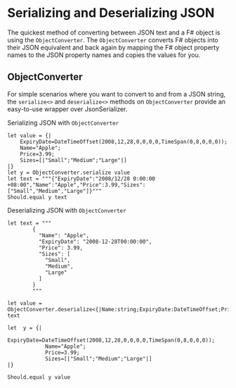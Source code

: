# Serializing and Deserializing JSON

The quickest method of converting between JSON text and a F# object is using the `ObjectConverter`. The `ObjectConverter` converts F# objects into their JSON equivalent and back again by mapping the F# object property names to the JSON property names and copies the values for you.


## ObjectConverter

For simple scenarios where you want to convert to and from a JSON string, the `serialize<>` and `deserialize<>` methods on `ObjectConverter` provide an easy-to-use wrapper over JsonSerializer.

Serializing JSON with `ObjectConverter`

```F#
let value = {|
    ExpiryDate=DateTimeOffset(2008,12,28,0,0,0,0,TimeSpan(0,8,0,0,0));
    Name="Apple";
    Price=3.99;
    Sizes=[|"Small";"Medium";"Large"|]
|}
let y = ObjectConverter.serialize value
let text = """{"ExpiryDate":"2008/12/28 0:00:00 +08:00","Name":"Apple","Price":3.99,"Sizes":["Small","Medium","Large"]}"""
Should.equal y text
```
Deserializing JSON with `ObjectConverter`

```F#
let text = """
        {
          "Name": "Apple",
          "ExpiryDate": "2008-12-28T00:00:00",
          "Price": 3.99,
          "Sizes": [
            "Small",
            "Medium",
            "Large"
          ]
        }
        """

let value = ObjectConverter.deserialize<{|Name:string;ExpiryDate:DateTimeOffset;Price:float;Sizes:string[]|}> text

let  y = {|
            ExpiryDate=DateTimeOffset(2008,12,28,0,0,0,0,TimeSpan(0,8,0,0,0));
            Name="Apple";
            Price=3.99;
            Sizes=[|"Small";"Medium";"Large"|]
|}

Should.equal y value
```

